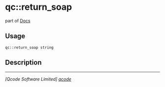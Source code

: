 qc::return_soap
===============

part of [Docs](.)

Usage
-----
`qc::return_soap string`

Description
-----------


----------------------------------
*[Qcode Software Limited] [qcode]*

[qcode]: www.qcode.co.uk "Qcode Software"